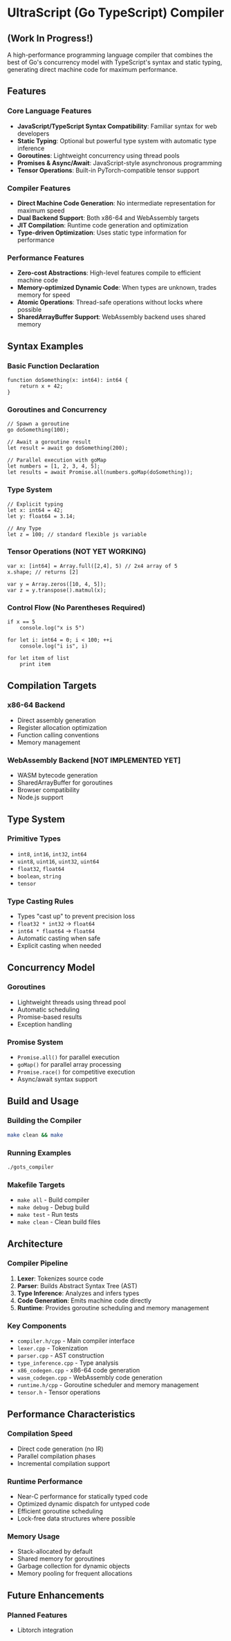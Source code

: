 # UltraScript (Go TypeScript) Compiler

## (Work In Progress!)

A high-performance programming language compiler that combines the best of Go's concurrency model with TypeScript's syntax and static typing, generating direct machine code for maximum performance.

## Features

### Core Language Features
- **JavaScript/TypeScript Syntax Compatibility**: Familiar syntax for web developers
- **Static Typing**: Optional but powerful type system with automatic type inference
- **Goroutines**: Lightweight concurrency using thread pools
- **Promises & Async/Await**: JavaScript-style asynchronous programming
- **Tensor Operations**: Built-in PyTorch-compatible tensor support

### Compiler Features
- **Direct Machine Code Generation**: No intermediate representation for maximum speed
- **Dual Backend Support**: Both x86-64 and WebAssembly targets
- **JIT Compilation**: Runtime code generation and optimization
- **Type-driven Optimization**: Uses static type information for performance

### Performance Features
- **Zero-cost Abstractions**: High-level features compile to efficient machine code
- **Memory-optimized Dynamic Code**: When types are unknown, trades memory for speed
- **Atomic Operations**: Thread-safe operations without locks where possible
- **SharedArrayBuffer Support**: WebAssembly backend uses shared memory

## Syntax Examples

### Basic Function Declaration
```ultraScript
function doSomething(x: int64): int64 {
    return x + 42;
}
```

### Goroutines and Concurrency
```ultraScript
// Spawn a goroutine
go doSomething(100);

// Await a goroutine result
let result = await go doSomething(200);

// Parallel execution with goMap
let numbers = [1, 2, 3, 4, 5];
let results = await Promise.all(numbers.goMap(doSomething));
```

### Type System
```ultraScript
// Explicit typing
let x: int64 = 42;
let y: float64 = 3.14;

// Any Type
let z = 100; // standard flexible js variable
```

### Tensor Operations (NOT YET WORKING)
```ultraScript
var x: [int64] = Array.full([2,4], 5) // 2x4 array of 5
x.shape; // returns [2]

var y = Array.zeros([10, 4, 5]);
var z = y.transpose().matmul(x);
```

### Control Flow (No Parentheses Required)
```ultraScript
if x == 5
    console.log("x is 5")

for let i: int64 = 0; i < 100; ++i
    console.log("i is", i)

for let item of list
    print item
```

## Compilation Targets

### x86-64 Backend
- Direct assembly generation
- Register allocation optimization
- Function calling conventions
- Memory management

### WebAssembly Backend [NOT IMPLEMENTED YET]
- WASM bytecode generation
- SharedArrayBuffer for goroutines
- Browser compatibility
- Node.js support

## Type System

### Primitive Types
- `int8`, `int16`, `int32`, `int64`
- `uint8`, `uint16`, `uint32`, `uint64`  
- `float32`, `float64`
- `boolean`, `string`
- `tensor`

### Type Casting Rules
- Types "cast up" to prevent precision loss
- `float32 * int32` → `float64`
- `int64 * float64` → `float64`
- Automatic casting when safe
- Explicit casting when needed

## Concurrency Model

### Goroutines
- Lightweight threads using thread pool
- Automatic scheduling
- Promise-based results
- Exception handling

### Promise System
- `Promise.all()` for parallel execution
- `goMap()` for parallel array processing
- `Promise.race()` for competitive execution
- Async/await syntax support

## Build and Usage

### Building the Compiler
```bash
make clean && make
```

### Running Examples
```bash
./gots_compiler
```

### Makefile Targets
- `make all` - Build compiler
- `make debug` - Debug build
- `make test` - Run tests
- `make clean` - Clean build files

## Architecture

### Compiler Pipeline
1. **Lexer**: Tokenizes source code
2. **Parser**: Builds Abstract Syntax Tree (AST)
3. **Type Inference**: Analyzes and infers types
4. **Code Generation**: Emits machine code directly
5. **Runtime**: Provides goroutine scheduling and memory management

### Key Components
- `compiler.h/cpp` - Main compiler interface
- `lexer.cpp` - Tokenization
- `parser.cpp` - AST construction
- `type_inference.cpp` - Type analysis
- `x86_codegen.cpp` - x86-64 code generation
- `wasm_codegen.cpp` - WebAssembly code generation
- `runtime.h/cpp` - Goroutine scheduler and memory management
- `tensor.h` - Tensor operations

## Performance Characteristics

### Compilation Speed
- Direct code generation (no IR)
- Parallel compilation phases
- Incremental compilation support

### Runtime Performance
- Near-C performance for statically typed code
- Optimized dynamic dispatch for untyped code
- Efficient goroutine scheduling
- Lock-free data structures where possible

### Memory Usage
- Stack-allocated by default
- Shared memory for goroutines
- Garbage collection for dynamic objects
- Memory pooling for frequent allocations

## Future Enhancements

### Planned Features
- Libtorch integration
